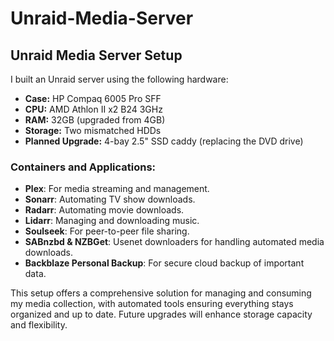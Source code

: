 # Unraid-Media-Server


<h2>Unraid Media Server Setup</h2>

<p>I built an Unraid server using the following hardware:</p>
<ul>
  <li><strong>Case:</strong> HP Compaq 6005 Pro SFF</li>
  <li><strong>CPU:</strong> AMD Athlon II x2 B24 3GHz</li>
  <li><strong>RAM:</strong> 32GB (upgraded from 4GB)</li>
  <li><strong>Storage:</strong> Two mismatched HDDs</li>
  <li><strong>Planned Upgrade:</strong> 4-bay 2.5" SSD caddy (replacing the DVD drive)</li>
</ul>

<h3>Containers and Applications:</h3>
<ul>
  <li><strong>Plex</strong>: For media streaming and management.</li>
  <li><strong>Sonarr</strong>: Automating TV show downloads.</li>
  <li><strong>Radarr</strong>: Automating movie downloads.</li>
  <li><strong>Lidarr</strong>: Managing and downloading music.</li>
  <li><strong>Soulseek</strong>: For peer-to-peer file sharing.</li>
  <li><strong>SABnzbd & NZBGet</strong>: Usenet downloaders for handling automated media downloads.</li>
  <li><strong>Backblaze Personal Backup</strong>: For secure cloud backup of important data.</li>
</ul>

<p>This setup offers a comprehensive solution for managing and consuming my media collection, with automated tools ensuring everything stays organized and up to date. Future upgrades will enhance storage capacity and flexibility.</p>
